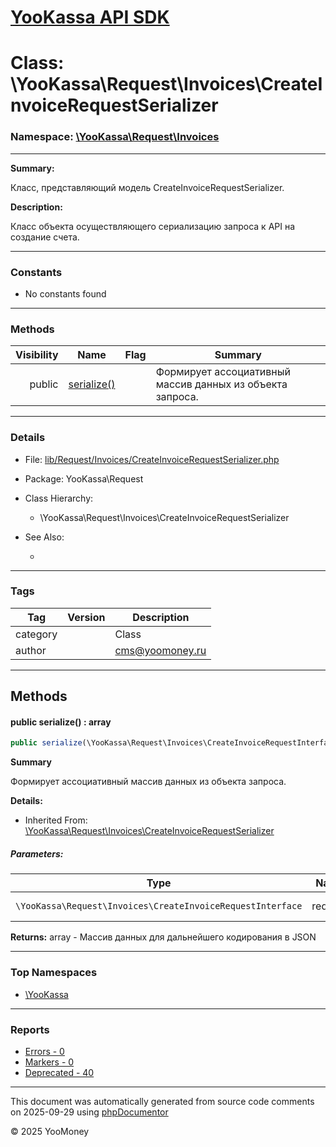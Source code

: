 # [YooKassa API SDK](../home.md)

# Class: \YooKassa\Request\Invoices\CreateInvoiceRequestSerializer
### Namespace: [\YooKassa\Request\Invoices](../namespaces/yookassa-request-invoices.md)
---
**Summary:**

Класс, представляющий модель CreateInvoiceRequestSerializer.

**Description:**

Класс объекта осуществляющего сериализацию запроса к API на создание счета.

---
### Constants
* No constants found

---
### Methods
| Visibility | Name | Flag | Summary |
| ----------:| ---- | ---- | ------- |
| public | [serialize()](../classes/YooKassa-Request-Invoices-CreateInvoiceRequestSerializer.md#method_serialize) |  | Формирует ассоциативный массив данных из объекта запроса. |

---
### Details
* File: [lib/Request/Invoices/CreateInvoiceRequestSerializer.php](../../lib/Request/Invoices/CreateInvoiceRequestSerializer.php)
* Package: YooKassa\Request
* Class Hierarchy:
  * \YooKassa\Request\Invoices\CreateInvoiceRequestSerializer

* See Also:
  * [](https://yookassa.ru/developers/api)

---
### Tags
| Tag | Version | Description |
| --- | ------- | ----------- |
| category |  | Class |
| author |  | cms@yoomoney.ru |

---
## Methods
<a name="method_serialize" class="anchor"></a>
#### public serialize() : array

```php
public serialize(\YooKassa\Request\Invoices\CreateInvoiceRequestInterface $request) : array
```

**Summary**

Формирует ассоциативный массив данных из объекта запроса.

**Details:**
* Inherited From: [\YooKassa\Request\Invoices\CreateInvoiceRequestSerializer](../classes/YooKassa-Request-Invoices-CreateInvoiceRequestSerializer.md)

##### Parameters:
| Type | Name | Description |
| ---- | ---- | ----------- |
| <code lang="php">\YooKassa\Request\Invoices\CreateInvoiceRequestInterface</code> | request  | Объект запроса |

**Returns:** array - Массив данных для дальнейшего кодирования в JSON



---

### Top Namespaces

* [\YooKassa](../namespaces/yookassa.md)

---

### Reports
* [Errors - 0](../reports/errors.md)
* [Markers - 0](../reports/markers.md)
* [Deprecated - 40](../reports/deprecated.md)

---

This document was automatically generated from source code comments on 2025-09-29 using [phpDocumentor](http://www.phpdoc.org/)

&copy; 2025 YooMoney